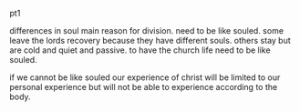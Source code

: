 pt1

differences in soul main reason for division. need to be like souled. some leave
the lords recovery because they have different souls. others stay but are cold and
quiet and passive. to have the church life need to be like souled.

if we cannot be like souled our experience of christ will be limited to our
personal experience but will not be able to experience according to the body.
